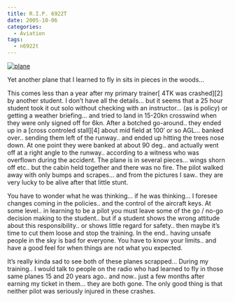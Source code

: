 ```yaml
---
title: R.I.P. 6922T
date: 2005-10-06
categories:
  - Aviation
tags:
  - n6922t
---
```


[![plane](/pics/inline_N6922T2.jpg)](/pics/N6922T2.jpg)

Yet another plane that I learned to fly in sits in pieces in the woods…

<!--more-->This comes less than a year after my primary trainer[ 4TK was crashed][2] by another student. I don’t have all the details… but it seems that a 25 hour student took it out solo without checking with an instructor… (as is policy) or getting a weather briefing… and tried to land in 15-20kn crosswind when they were only signed off for 6kn. After a botched go-around.. they ended up in a [cross controled stall][4] about mid field at 100′ or so AGL… banked over.. sending them left of the runway.. and ended up hitting the trees nose down. At one point they were banked at about 90 deg.. and actually went off at a right angle to the runway.. according to a witness who was overflown during the accident. The plane is in several pieces… wings shorn off etc.. but the cabin held together and there was no fire. The pilot walked away with only bumps and scrapes… and from the pictures I saw.. they are very lucky to be alive after that little stunt.

 [2]: /2005/05/r-i-p-4tk/
 [4]: http://avstop.com/AC/FlightTraingHandbook/CrossedControlStall.html

You have to wonder what he was thinking… if he was thinking… I foresee changes coming in the policies.. and the control of the aircraft keys. At some level.. in learning to be a pilot you must leave some of the go / no-go decision making to the student.. but if a student shows the wrong attitude about this responsibility.. or shows little regard for safety.. then maybe it’s time to cut them loose and stop the training. In the end.. having unsafe people in the sky is bad for everyone. You have to know your limits.. and have a good feel for when things are not what you expected.

It’s really kinda sad to see both of these planes scrapped… During my training.. I would talk to people on the radio who had learned to fly in those same planes 15 and 20 years ago.. and now.. just a few months after earning my ticket in them… they are both gone. The only good thing is that neither pilot was seriously injured in these crashes.
